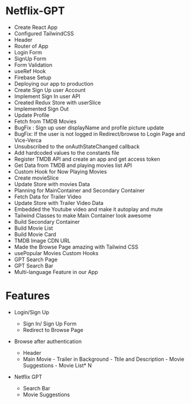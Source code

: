 # Netflix-GPT

- Create React App
- Configured TailwindCSS
- Header
- Router of App
- Login Form
- SignUp Form
- Form Validation
- useRef Hook
- Firebase Setup
- Deploying our app to production
- Create Sign Up user Account
- Implement Sign In user API
- Created Redux Store with userSlice
- Implemented Sign Out
- Update Profile
- Fetch from TMDB Movies
- BugFix : Sign up user displayName and profile picture update
- BugFix: If the user is not logged in Redirect/browse to Login Page and Vice-Verca
- Unsubscribed to the onAuthStateChanged callback
- Add hardcoded values to the constants file
- Register TMDB API and create an app and get access token
- Get Data from TMDB and playing movies list API
- Custom Hook for Now Playing Movies
- Create movieSlice
- Update Store with movies Data
- Planning for MainContainer and Secondary Container
- Fetch Data for Trailer Video
- Update Store with Trailer Video Data
- Embedded the Youtube video and make it autoplay and mute
- Tailwind Classes to make Main Container look awesome
- Build Secondary Container
- Build Movie List
- Build Movie Card
- TMDB Image CDN URL
- Made the Browse Page amazing with Tailwind CSS
- usePopular Movies Custom Hooks
- GPT Search Page
- GPT Search Bar
- Multi-language Feature in our App

# Features

- Login/Sign Up
  - Sign In/ Sign Up Form
  - Redirect to Browse Page
- Browse after authentication

  - Header
  - Main Movie - Trailer in Background - Ttile and Description - Movie Suggestions - Movie List\* N

- Netflix GPT
  - Search Bar
  - Movie Suggestions
